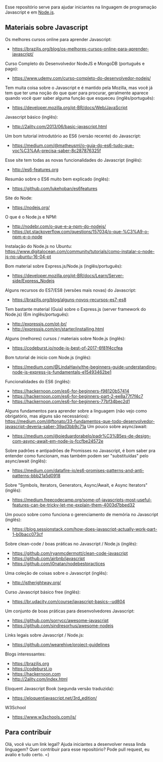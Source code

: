 Esse repositório serve para ajudar iniciantes na linguagem de programação Javascript e em [Node.js](https://nodejs.org/en/). 

## Materiais sobre Javascript 

Os melhores cursos online para aprender Javascript:
* https://braziljs.org/blog/os-melhores-cursos-online-para-aprender-javascript/

Curso Completo do Desenvolvedor NodeJS e MongoDB (português e pago):
* https://www.udemy.com/curso-completo-do-desenvolvedor-nodejs/

Tem muita coisa sobre o Javascript e é mantido pela Mozilla, mas você já tem que ter uma noção do que quer para procurar, geralmente aparece quando você quer saber alguma função que esqueceu (inglês/português):
* https://developer.mozilla.org/pt-BR/docs/Web/JavaScript

Javascript básico (inglês):
* http://2ality.com/2013/06/basic-javascript.html

Um bom tutorial introdutório ao ES6 (versão recente) do Javascript:
* https://medium.com/@matheusml/o-guia-do-es6-tudo-que-voc%C3%AA-precisa-saber-8c287876325f

Esse site tem todas as novas funcionalidades do Javascript (inglês):
* http://es6-features.org

Resumão sobre o ES6 muito bem explicado (inglês):
* https://github.com/lukehoban/es6features

 Site do Node:
* https://nodejs.org/

O que é o Node.js e NPM:
* http://nodebr.com/o-que-e-a-npm-do-nodejs/
* https://pt.stackoverflow.com/questions/157034/o-que-%C3%A9-o-npm-e-o-node

Instalação do Node.js no Ubuntu:
https://www.digitalocean.com/community/tutorials/como-instalar-o-node-js-no-ubuntu-16-04-pt

Bom material sobre Express.js/Node.js (inglês/português):
* https://developer.mozilla.org/pt-BR/docs/Learn/Server-side/Express_Nodejs

Alguns recursos do ES7/ES8 (versões mais novas) do Javascript:
* https://braziljs.org/blog/alguns-novos-recursos-es7-es8

Tem bastante material (Guia) sobre o Express.js (server framework do Node.js) (Em inglês/português):
* http://expressjs.com/pt-br/
* http://expressjs.com/en/starter/installing.html

Alguns (melhores) cursos / materiais sobre Node.js (inglês):
* https://codeburst.io/node-js-best-of-2017-6f81f4ccfea

Bom tutorial de ínicio com Node.js (inglês):
* https://medium.com/@LindaHaviv/the-beginners-guide-understanding-node-js-express-js-fundamentals-e15493462be1

Funcionalidades do ES6 (inglês):
* https://hackernoon.com/es6-for-beginners-f98120b57414
* https://hackernoon.com/es6-for-beginners-part-2-ee8a77f7f4c7
* https://hackernoon.com/es6-for-beginners-77bf34bec2d1

Alguns fundamentos para aprender sobre a linguagem (não vejo como obrigatório, mas alguns são necessários):
https://medium.com/@ftonato/33-fundamentos-que-todo-desenvolvedor-javascript-deveria-saber-39ad3bb9c71a
Um pouco sobre async/await:
* https://medium.com/@oieduardorabelo/padr%C3%B5es-de-design-com-async-await-em-node-js-fccfbe24572e

Sobre padrões e antipadrões de Promisses no Javascript, é bom saber pra entender como funcionam, mas também podem ser "substituídas" pelo async/await (inglês):
* https://medium.com/datafire-io/es6-promises-patterns-and-anti-patterns-bbb21a5d0918

Sobre "Symbols, Iterators, Generators, Async/Await, e Async Iterators" (inglês):
* https://medium.freecodecamp.org/some-of-javascripts-most-useful-features-can-be-tricky-let-me-explain-them-4003d7bbed32

Um pouco sobre como funciona o gerenciamento de memória no Javascript (inglês):
* https://blog.sessionstack.com/how-does-javascript-actually-work-part-1-b0bacc073cf

Sobre clean-code / boas práticas no Javascript / Node.js (inglês):
* https://github.com/ryanmcdermott/clean-code-javascript
* https://github.com/airbnb/javascript
* https://github.com/i0natan/nodebestpractices

Uma coleção de coisas sobre o Javascript (inglês):
* http://jstherightway.org/

Curso Javascript básico free (inglês):
* https://br.udacity.com/course/javascript-basics--ud804

Um conjunto de boas práticas para desenvolvedores Javascript:
* https://github.com/sorrycc/awesome-javascript
* https://github.com/sindresorhus/awesome-nodejs

Links legais sobre Javascript / Node.js:
* https://github.com/wearehive/project-guidelines

Blogs interessantes:
* https://braziljs.org
* https://codeburst.io
* https://hackernoon.com
* http://2ality.com/index.html


Eloquent Javascript Book (segunda versão traduzida):
* https://eloquentjavascript.net/3rd_edition/

W3School
 * https://www.w3schools.com/js/
 
## Para contribuir 

Olá, você viu um link legal? Ajuda iniciantes a desenvolver nessa linda linguagem? Quer contribuir para esse repositório? Pode pull request, eu avalio e tudo certo. =) 
